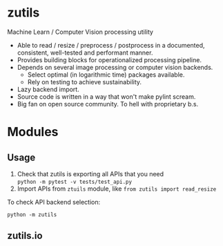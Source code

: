 # zutils

Machine Learn / Computer Vision processing utility

* Able to read / resize / preprocess / postprocess in a documented, consistent, well-tested and performant manner.
* Provides building blocks for operationalized processing pipeline.
* Depends on several image processing or computer vision backends.
  * Select optimal (in logarithmic time) packages available.
  * Rely on testing to achieve sustainability.
* Lazy backend import.
* Source code is written in a way that won't make pylint scream.
* Big fan on open source community. To hell with proprietary b.s.

# Modules

## Usage

1. Check that zutils is exporting all APIs that you need  
  `python -m pytest -v tests/test_api.py`
2. Import APIs from `ztuils` module, like `from zutils import read_resize`

To check API backend selection:

`python -m zutils`

## zutils.io

